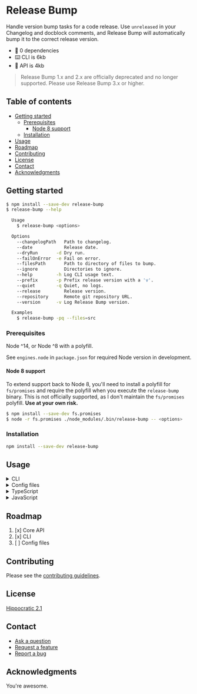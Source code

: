 # Release Bump

Handle version bump tasks for a code release. Use `unreleased` in your Changelog and docblock comments, and Release Bump will automatically bump it to the correct release version.

- 🔋 0 dependencies
- ⌨️ CLI is 6kb
- 🔌 API is 4kb

> Release Bump 1.x and 2.x are officially deprecated and no longer supported. Please use Release Bump 3.x or higher.

## Table of contents

- [Getting started](#getting-started)
  - [Prerequisites](#prerequisites)
    - [Node 8 support](#node-8-support)
  - [Installation](#installation)
- [Usage](#usage)
- [Roadmap](#roadmap)
- [Contributing](#contributing)
- [License](#license)
- [Contact](#contact)
- [Acknowledgments](#acknowledgments)

## Getting started

```bash
$ npm install --save-dev release-bump
$ release-bump --help

  Usage
    $ release-bump <options>

  Options
    --changelogPath   Path to changelog.
    --date            Release date.
    --dryRun       -d Dry run.
    --failOnError  -e Fail on error.
    --filesPath       Path to directory of files to bump.
    --ignore          Directories to ignore.
    --help         -h Log CLI usage text.
    --prefix       -p Prefix release version with a 'v'.
    --quiet        -q Quiet, no logs.
    --release         Release version.
    --repository      Remote git repository URL.
    --version      -v Log Release Bump version.

  Examples
    $ release-bump -pq --files=src
```

### Prerequisites

Node ^14, or Node ^8 with a polyfill.

See `engines.node` in `package.json` for required Node version in development.

#### Node 8 support

To extend support back to Node 8, you'll need to install a polyfill for `fs/promises` and require the polyfill when you execute the `release-bump` binary. This is not officially supported, as I don't maintain the `fs/promises` polyfill. **Use at your own risk.**

```bash
$ npm install --save-dev fs.promises
$ node -r fs.promises ./node_modules/.bin/release-bump -- <options>
```

### Installation

```bash
npm install --save-dev release-bump
```

## Usage

<details>
  <summary>CLI</summary>

  If you install this module globally, you can use the `release-bump` binary as it will be in your path. Otherwise if you install locally per-project, you'll need to use `./node_modules/.bin/release-bump` or `npx release-bump`.

  ```bash
  Usage
    $ release-bump <options>

  Options
    --changelogPath   Path to changelog.
    --date            Release date.
    --dryRun       -d Dry run.
    --failOnError  -e Fail on error.
    --filesPath       Path to directory of files to bump.
    --ignore          Directories to ignore.
    --help         -h Log CLI usage text.
    --prefix       -p Prefix release version with a 'v'.
    --quiet        -q Quiet, no logs.
    --release         Release version.
    --repository      Remote git repository URL.
    --version      -v Log Release Bump version.

  Examples
    $ release-bump -pq --files=src

  ```
</details>
<details>
  <summary>Config files</summary>

  <p>Config files coming soon.</p>
</details>
<details>
  <summary>TypeScript</summary>

  ```typescript
  import { releaseBump, ReleaseBumpOptions } from 'release-bump'

  ;(async function() {
    const options: ReleaseBumpOptions = {
      changelogPath: 'CHANGELOG.md',
      date: '2022-03-11',
      filesPath: '.',
      release: '3.0.0',
    }
    await releaseBump(options)
  })()

  ```
</details>
<details>
  <summary>JavaScript</summary>

  ```javascript
  import { releaseBump } from 'release-bump'

  ;(async function() {
    const options = {
      changelogPath: 'CHANGELOG.md',
      date: '2022-03-11',
      filesPath: '.',
      release: '3.0.0',
    }
    await releaseBump(options)
  })()

  ```
</details>

## Roadmap

1. [x] Core API
2. [x] CLI
3. [ ] Config files

## Contributing

Please see the [contributing guidelines](CONTRIBUTING.md).

## License

[Hippocratic 2.1](LICENSE)

## Contact

- [Ask a question](https://github.com/paulshryock/release-bump/discussions/new)
- [Request a feature](https://github.com/paulshryock/release-bump/issues/new?assignees=&labels=&template=feature_request.md&title=)
- [Report a bug](https://github.com/paulshryock/release-bump/issues/new?assignees=&labels=&template=bug_report.md&title=)

## Acknowledgments

You're awesome.